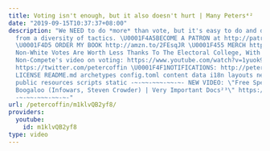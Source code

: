 ```yaml
---
title: Voting isn't enough, but it also doesn't hurt | Many Peters⁴²
date: "2019-09-15T10:37:37+08:00"
description: "We NEED to do *more* than vote, but it's easy to do and doesn't detract
  from a diversity of tactics. \U0001F4A5BECOME A PATRON at http://patreon.com/petercoffin
  \U0001F4D5 ORDER MY BOOK http://amzn.to/2FEsqJR \U0001F455 MERCH http://petercoff.in/store
  Non-White Votes Are Worth Less Thanks To The Electoral College, With Math: https://medium.com/@petercoffin/non-white-votes-are-worth-less-thanks-to-the-electoral-college-with-math-2939ef602c08
  Non-Compete's video on voting: https://www.youtube.com/watch?v=1yuok9TQfpo \U0001F426TWITTER:
  https://twitter.com/petercoffin \U0001F4F1NOTIFICATIONS: http://petercoff.in CONTRIBUTING.md
  LICENSE README.md archetypes config.toml content data i18n layouts netlify.toml
  public resources scripts static -~-~~-~~~-~~-~- NEW VIDEO: \"Free Speech 2: Censorship
  Boogaloo (Infowars, Steven Crowder) | Very Important Docs²³\" https://www.youtube.com/watch?v=SlFdykutQ0g&list=PL9oHQnEByWyXObkJN9YYQS9hxBjpN8RLG
  -~-~~-~~~-~~-~-"
url: /petercoffin/m1klvQB2yf8/
providers:
  youtube:
    id: m1klvQB2yf8
type: video
---
```

